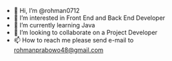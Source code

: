 - 👋 Hi, I’m @rohman0712
- 👀 I’m interested in Front End and Back End Developer
- 🌱 I’m currently learning Java
- 💞️ I’m looking to collaborate on a Project Developer
- 📫 How to reach me please send e-mail to rohmanprabowo48@gmail.com

<!---
rohman0712/rohman0712 is a ✨ special ✨ repository because its `README.md` (this file) appears on your GitHub profile.
You can click the Preview link to take a look at your changes.
--->
